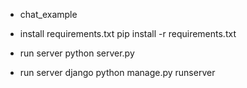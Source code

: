 - chat_example
- install requirements.txt 
pip install -r requirements.txt

- run server 
python server.py

- run server django
python  manage.py runserver 

